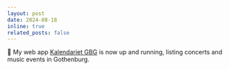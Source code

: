 ```yaml
---
layout: post
date: 2024-08-18
inline: true
related_posts: false
---
```


📅 My web app [Kalendariet GBG](https://kalendariet.nu) is now up and running, listing concerts and music events in Gothenburg.